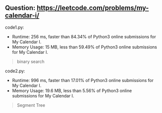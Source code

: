 ## Question: https://leetcode.com/problems/my-calendar-i/

code1.py:
* Runtime: 256 ms, faster than 84.34% of Python3 online submissions for My Calendar I.
* Memory Usage: 15 MB, less than 59.49% of Python3 online submissions for My Calendar I.
> binary search

code2.py:
* Runtime: 996 ms, faster than 17.01% of Python3 online submissions for My Calendar I.
* Memory Usage: 19.6 MB, less than 5.56% of Python3 online submissions for My Calendar I.
> Segment Tree